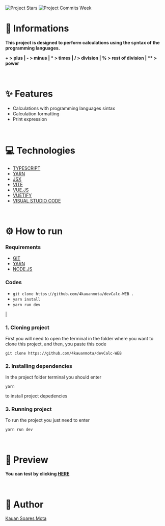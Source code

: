 ![Project Stars](https://img.shields.io/github/stars/4kauanmota/devCalc-WEB?color=1e90ff) ![Project Commits Week](https://img.shields.io/github/commit-activity/w/4kauanmota/devCalc-WEB?color=1e90ff)

# 📄 **Informations**

**This project is designed to perform calculations using the syntax of the programming languages.**

**+ > plus | - > minus | \* > times | / > division | % > rest of division | ** > power**

<br>

# ✨ **Features**

- Calculations with programming languages sintax
- Calculation formatting
- Print expression

<br>

# 💻 **Technologies**

- [TYPESCRIPT](https://www.typescriptlang.org/)
- [YARN](https://yarnpkg.com/)
- [JSX](https://pt-br.legacy.reactjs.org/docs/introducing-jsx.html)
- [VITE](https://vitejs.dev/)
- [VUE.JS](https://vuejs.org/)
- [VUETIFY](https://vuetifyjs.com/en/)
- [VISUAL STUDIO CODE](https://code.visualstudio.com/)

<br>

# ⚙️ **How to run**

### Requirements

- [GIT](https://git-scm.com/)
- [YARN](https://yarnpkg.com/)
- [NODE.JS](https://nodejs.org/en)

### Codes

- `git clone https://github.com/4kauanmota/devCalc-WEB .`
- `yarn install`
- `yarn run dev`

|

### 1. Cloning project

First you will need to open the terminal in the folder where you want to clone this project, and then, you paste this code

```
git clone https://github.com/4kauanmota/devCalc-WEB
```

### 2. Installing dependencies

In the project folder terminal you should enter

```
yarn
```

to install project depedencies

### 3. Running project

To run the project you just need to enter

```
yarn run dev
```

<br>

# 👀 **Preview**

**You can test by clicking [HERE](https://dev-calc-five.vercel.app/)**

<br>

# 📝 **Author**

[Kauan Soares Mota](https://github.com/4kauanmota)

